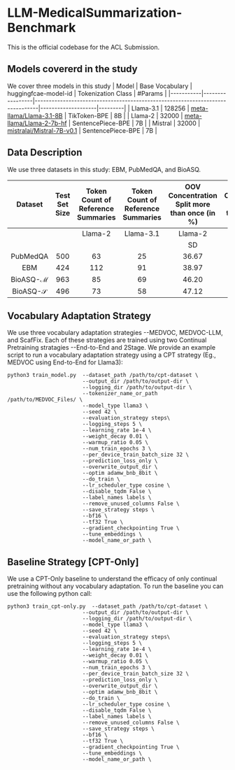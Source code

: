 # LLM-MedicalSummarization-Benchmark

This is the official codebase for the ACL Submission.

## Models covererd in the study
We cover three models in this study
| Model     | Base Vocabulary | huggingfcae-model-id                                                          | Tokenization Class | #Params |
|-----------|-----------------|-------------------------------------------------------------------------------|--------------------|---------|
| Llama-3.1 | 128256          | [meta-llama/Llama-3.1-8B](https://huggingface.co/meta-llama/Llama-3.1-8B)     | TikToken-BPE       | 8B      |
| Llama-2   | 32000           | [meta-llama/Llama-2-7b-hf](https://huggingface.co/meta-llama/Llama-2-7b-hf)   | SentencePiece-BPE  | 7B      |
| Mistral   | 32000           | [mistralai/Mistral-7B-v0.1](https://huggingface.co/mistralai/Mistral-7B-v0.1) | SentencePiece-BPE  | 7B      |


## Data Description

We use three datasets in this study: EBM, PubMedQA, and BioASQ.

| Dataset | Test Set  Size | Token Count of Reference Summaries | Token Count of Reference Summaries | OOV Concentration Split more than once (in \%) | OOV Concentration Split more than once (in \%) | OOV Concentration Split more than once (in \%) | OOV Concentration Split more than once (in \%) | OOV Concentration Split more than thrice (in \%) | OOV Concentration Split more than thrice (in \%) | OOV Concentration Split more than thrice (in \%) | OOV Concentration Split more than thrice (in \%) | Unigram Novelty (in \%) |
|:---:|:---:|:---:|:---:|:---:|:---:|:---:|:---:|:---:|:---:|:---:|:---:|:---:|
|  |  | Llama-2 | Llama-3.1 | Llama-2 | Llama-2 | Llama-3.1 | Llama-3.1 | Llama-2 | Llama-2 | Llama-3.1 | Llama-3.1 |  |
|  |  |  |  | SD | RS | SD | RS | SD | RS | SD | RS |  |
| PubMedQA | 500 | 63 | 25 | 36.67 | 38.00 | 43.68 | 45.65 | 4.91 | 4.65 | 2.61 | 2.42 | 41.32 |
| EBM | 424 | 112 | 91 | 38.97 | 40.90 | 45.60 | 46.23 | 6.65 | 7.92 | 3.90 | 5.17 | 47.15 |
| BioASQ-$\mathcal{M}$ | 963 | 85 | 69 | 46.20 | 50.64 | 52.03 | 56.61 | 9.12 | 11.04 | 5.55 | 7.09 | 42.58 |
| BioASQ-$\mathcal{S}$ | 496 | 73 | 58 | 47.12 | 50.00 | 52.00 | 57.15 | 8.70 | 9.10 | 4.76 | 4.55 | 4.11 |

## Vocabulary Adaptation Strategy

We use three vocabulary adaptation strategies --MEDVOC, MEDVOC-LLM, and ScafFix. Each of these strategies are trained using two Continual Pretraining stratagies --End-to-End and 2Stage. We provide an example script to run a vocabulary adaptation strategy using a CPT strategy (Eg., MEDVOC using End-to-End for Llama3): 

```
python3 train_model.py  --dataset_path /path/to/cpt-dataset \
                        --output_dir /path/to/output-dir \
                        --logging_dir /path/to/output-dir \
                        --tokenizer_name_or_path /path/to/MEDVOC_Files/ \
                        --model_type llama3 \
                        --seed 42 \
                        --evaluation_strategy steps\
                        --logging_steps 5 \
                        --learning_rate 1e-4 \
                        --weight_decay 0.01 \
                        --warmup_ratio 0.05 \
                        --num_train_epochs 3 \
                        --per_device_train_batch_size 32 \
                        --prediction_loss_only \
                        --overwrite_output_dir \
                        --optim adamw_bnb_8bit \
                        --do_train \
                        --lr_scheduler_type cosine \
                        --disable_tqdm False \
                        --label_names labels \
                        --remove_unused_columns False \
                        --save_strategy steps \
                        --bf16 \
                        --tf32 True \
                        --gradient_checkpointing True \
                        --tune_embeddings \
                        --model_name_or_path \

```

## Baseline Strategy [CPT-Only]
We use a CPT-Only baseline to understand the efficacy of only continual pretraining without any vocabulary adaptation. To run the baseline you can use the following python call:

```
python3 train_cpt-only.py  --dataset_path /path/to/cpt-dataset \
                        --output_dir /path/to/output-dir \
                        --logging_dir /path/to/output-dir \
                        --model_type llama3 \
                        --seed 42 \
                        --evaluation_strategy steps\
                        --logging_steps 5 \
                        --learning_rate 1e-4 \
                        --weight_decay 0.01 \
                        --warmup_ratio 0.05 \
                        --num_train_epochs 3 \
                        --per_device_train_batch_size 32 \
                        --prediction_loss_only \
                        --overwrite_output_dir \
                        --optim adamw_bnb_8bit \
                        --do_train \
                        --lr_scheduler_type cosine \
                        --disable_tqdm False \
                        --label_names labels \
                        --remove_unused_columns False \
                        --save_strategy steps \
                        --bf16 \
                        --tf32 True \
                        --gradient_checkpointing True \
                        --tune_embeddings \
                        --model_name_or_path \

```
